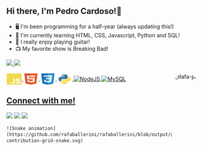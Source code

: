 ## Hi there, I'm Pedro Cardoso!🚀
- 🖥️ I'm been programming for a half-year (always updating this!)
- 📗 I'm currently learning HTML, CSS, Javascript, Python and SQL!
- 🎸 I really enjoy playing guitar!
- 📺 My favorite show is Breaking Bad!
<div align="Left">
  <a href="https://github.com/pedroxcardoso">
  <img height="180em" src="https://github-readme-stats.vercel.app/api?username=pedroxcardoso&show_icons=true&theme=midnight-purple&include_all_commits=true&count_private=true"/>
  <img height="180em" src="https://github-readme-stats.vercel.app/api/top-langs/?username=pedroxcardoso&layout=compact&langs_count=7&theme=midnight-purple"/>
</div>

  <div style="display: inline_block"><br>
    <img align="center" alt="Js" height="30" width="40" src="https://raw.githubusercontent.com/devicons/devicon/master/icons/javascript/javascript-plain.svg">
    <img align="center" alt="HTML" height="30" width="40" src="https://raw.githubusercontent.com/devicons/devicon/master/icons/html5/html5-original.svg">
    <img align="center" alt="CSS" height="30" width="40" src="https://raw.githubusercontent.com/devicons/devicon/master/icons/css3/css3-original.svg">
    <img align="center" alt="Python" height="30" width="40" src="https://raw.githubusercontent.com/devicons/devicon/master/icons/python/python-original.svg">
    <img align="center" alt="NodeJS" height="30" width="40" src="https://cdn.jsdelivr.net/gh/devicons/devicon/icons/nodejs/nodejs-plain.svg" />
   <img align="center" alt="MySQL" height="30" width="40" src="https://cdn.jsdelivr.net/gh/devicons/devicon/icons/mysql/mysql-original.svg" />
    <img align="right" alt="Rafa-pic" height="150" style="border-radius:50px;" src="https://i.pinimg.com/564x/ca/81/75/ca817583bfe9f84b4eeb8455e35213c8.jpg">
  </div>
  
  ## Connect with me!
  <div> 
  <a href="https://instagram.com/pedroxcardoso" target="_blank"><img src="https://img.shields.io/badge/-Instagram-%23E4405F?style=for-the-badge&logo=instagram&logoColor=white" target="_blank"></a>
  <a href = "mailto:pedrocardososilvaneto1@gmail.com"><img src="https://img.shields.io/badge/-Gmail-%23333?style=for-the-badge&logo=gmail&logoColor=white" target="_blank"></a>
  <a href="https://www.linkedin.com/in/pedro-cardoso-376095239/" target="_blank"><img src="https://img.shields.io/badge/-LinkedIn-%230077B5?style=for-the-badge&logo=linkedin&logoColor=white" target="_blank"></a> 
 
    ![Snake animation](https://github.com/rafaballerini/rafaballerini/blob/output/github-contribution-grid-snake.svg)


